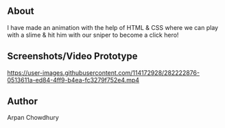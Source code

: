 ## About
I have made an animation with the help of HTML & CSS where we can play with a slime & hit him with our sniper to become a click hero!

## Screenshots/Video Prototype

https://user-images.githubusercontent.com/114172928/282222876-0513611a-ed84-4ff9-b4ea-fc3279f752e4.mp4

## Author

Arpan Chowdhury
